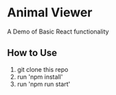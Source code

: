 # Animal Viewer
A Demo of Basic React functionality

## How to Use
1. git clone this repo
2. run 'npm install'
3. run 'npm run start' 
